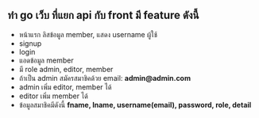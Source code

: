## __ทำ go เว็บ ที่แยก api กับ front มี feature ดังนี้__
* หน้าแรก ลิสข้อมูล member, แสดง username ผู้ใช้
* signup
* login
* แอดข้อมูล member
* มี role admin, editor, member
* ถ้าเป็น admin สมัครสมาชิคด้วย email: __admin@admin.com__
* admin เพิ่ม editor, member ได้
* editor เพิ่ม member ได้
* ข้อมูลสมาชิคมีดังนี้ __fname, lname, username(email), password, role, detail__
